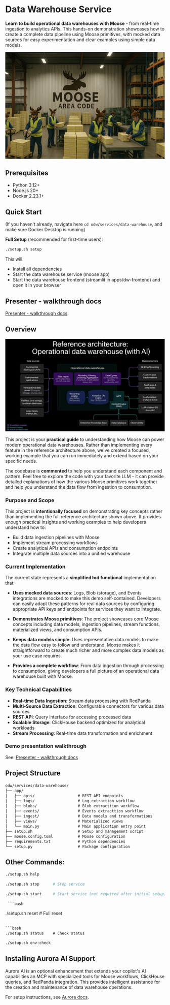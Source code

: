 # Data Warehouse Service

**Learn to build operational data warehouses with Moose** - from real-time ingestion to analytics APIs. This hands-on demonstration showcases how to create a complete data pipeline using Moose primitives, with mocked data sources for easy experimentation and clear examples using simple data models.

<a href="dw-logo.png"><img src="dw-logo.png" alt="Data Warehouse Logo" width="512"></a>

## Prerequisites

- Python 3.12+
- Node.js 20+
- Docker 2.23.1+

## Quick Start

(If you haven't already, navigate here `cd odw/services/data-warehouse`, and make sure Docker Desktop is running)

**Full Setup** (recommended for first-time users):
   ```bash
   ./setup.sh setup
   ```
   This will:
   - Install all dependencies
   - Start the data warehouse service (moose app)
   - Start the data warehouse frontend (streamlit in apps/dw-frontend) and open it in your browser


## Presenter - walkthrough docs

[Presenter - walkthrough docs](./docs/README.md)

## Overview

<a href="./docs/ODW-architecture.jpg"><img src="./docs/ODW-architecture.jpg" alt="Data Warehouse Architecture" width="800"></a>

This project is your **practical guide** to understanding how Moose can power modern operational data warehouses. Rather than implementing every feature in the reference architecture above, we've created a focused, working example that you can run immediately and extend based on your specific needs.

The codebase is **commented** to help you understand each component and pattern. Feel free to explore the code with your favorite LLM - it can provide detailed explanations of how the various Moose primitives work together and help you understand the data flow from ingestion to consumption.

### Purpose and Scope

This project is **intentionally focused** on demonstrating key concepts rather than implementing the full reference architecture shown above. It provides enough practical insights and working examples to help developers understand how to:

- Build data ingestion pipelines with Moose
- Implement stream processing workflows 
- Create analytical APIs and consumption endpoints
- Integrate multiple data sources into a unified warehouse

### Current Implementation

The current state represents a **simplified but functional** implementation that:

- **Uses mocked data sources**: Logs, Blob (storage), and Events integrations are mocked to make this demo self-contained. Developers can easily adapt these patterns for real data sources by configuring appropriate API keys and endpoints for services they want to integrate.

- **Demonstrates Moose primitives**: The project showcases core Moose concepts including data models, ingestion pipelines, stream functions, materialized views, and consumption APIs.

- **Keeps data models simple**: Uses representative data models to make the data flow easy to follow and understand. Moose makes it straightforward to create much richer and more complex data models as your use case requires.

- **Provides a complete workflow**: From data ingestion through processing to consumption, giving developers a full picture of an operational data warehouse built with Moose.

### Key Technical Capabilities

- **Real-time Data Ingestion**: Stream data processing with RedPanda
- **Multi-Source Data Extraction**: Configurable connectors for various data sources
- **REST API**: Query interface for accessing processed data
- **Scalable Storage**: ClickHouse backend optimized for analytical workloads
- **Stream Processing**: Real-time data transformation and enrichment

### Demo presentation walkthrough
See: [Presenter - walkthrough docs](./docs/README.md)

## Project Structure

```
odw/services/data-warehouse/
├── app/
│   ├── apis/                   # REST API endpoints
│   ├── logs/                   # Log extraction workflow
│   ├── blobs/                  # Blob extracttion workflow
│   ├── events/                 # Events extracttion workflow
│   ├── ingest/                 # Data models and transformations
│   ├── views/                  # Materialized views
│   └── main.py                 # Main application entry point
├── setup.sh                    # Setup and management script
├── moose.config.toml           # Moose configuration
├── requirements.txt            # Python dependencies
└── setup.py                    # Package configuration
```


## Other Commands:

   ```bash
   ./setup.sh help
   ```

   ```bash
   ./setup.sh stop      # Stop service 
   ```

   ```bash
   ./setup.sh start     # Start service (not required after initial setup)
   ```

     ```bash
   ./setup.sh reset     # Full reset 
   ```

   ```bash
   ./setup.sh status    # Check status
   ```

   ```bash
   ./setup.sh env:check
   ```

## Installing Aurora AI Support

Aurora AI is an optional enhancement that extends your copilot's AI capabilities an MCP with specialized tools for Moose workflows, ClickHouse queries, and RedPanda integration. This provides intelligent assistance for the creation and maintenance of data warehouse operations.

For setup instructions, see [Aurora docs](https://docs.fiveonefour.com/aurora).
